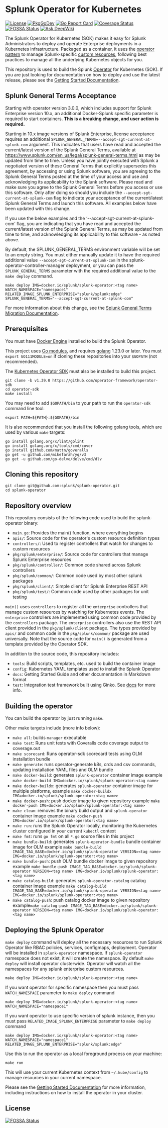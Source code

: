 # Splunk Operator for Kubernetes

[![License](https://img.shields.io/:license-apache-blue.svg)](http://www.apache.org/licenses/LICENSE-2.0.html)
[![PkgGoDev](https://pkg.go.dev/badge/github.com/splunk/splunk-operator)](https://pkg.go.dev/github.com/splunk/splunk-operator)
[![Go Report Card](https://goreportcard.com/badge/github.com/splunk/splunk-operator)](https://goreportcard.com/report/github.com/splunk/splunk-operator)
[![Coverage Status](https://coveralls.io/repos/github/splunk/splunk-operator/badge.svg?branch=master)](https://coveralls.io/github/splunk/splunk-operator?branch=master)
[![FOSSA Status](https://app.fossa.com/api/projects/git%2Bgithub.com%2Fsplunk%2Fsplunk-operator.svg?type=shield)](https://app.fossa.com/projects/git%2Bgithub.com%2Fsplunk%2Fsplunk-operator?ref=badge_shield)
[![Ask DeepWiki](https://deepwiki.com/badge.svg)](https://deepwiki.com/splunk/splunk-operator)

The Splunk Operator for Kubernetes (SOK) makes it easy for Splunk
Administrators to deploy and operate Enterprise deployments in a Kubernetes
infrastructure. Packaged as a container, it uses the
[operator pattern](https://kubernetes.io/docs/concepts/extend-kubernetes/operator/)
to manage Splunk-specific [custom resources](https://kubernetes.io/docs/concepts/extend-kubernetes/api-extension/custom-resources/),
following best practices to manage all the underlying Kubernetes objects for you.

This repository is used to build the Splunk
[Operator](https://kubernetes.io/docs/concepts/extend-kubernetes/operator/)
for Kubernetes (SOK). If you are just looking for documentation on how to
deploy and use the latest release, please see the
[Getting Started Documentation](docs/README.md).

## Splunk General Terms Acceptance

Starting with operator version 3.0.0, which includes support for Splunk Enterprise version 10.x, an additional Docker-Splunk specific parameter is required to start containers. **This is a breaking change, and user action is required.**

Starting in 10.x image versions of Splunk Enterprise, license acceptance requires an additional `SPLUNK_GENERAL_TERMS=--accept-sgt-current-at-splunk-com` argument. This indicates that users have read and accepted the current/latest version of the Splunk General Terms, available at https://www.splunk.com/en_us/legal/splunk-general-terms.html as may be updated from time to time. Unless you have jointly executed with Splunk a negotiated version of these General Terms that explicitly supersedes this agreement, by accessing or using Splunk software, you are agreeing to the Splunk General Terms posted at the time of your access and use and acknowledging its applicability to the Splunk software. Please read and make sure you agree to the Splunk General Terms before you access or use this software. Only after doing so should you include the `--accept-sgt-current-at-splunk-com` flag to indicate your acceptance of the current/latest Splunk General Terms and launch this software. All examples below have been updated with this change.

If you use the below examples and the ‘--accept-sgt-current-at-splunk-com’ flag, you are indicating that you have read and accepted the current/latest version of the Splunk General Terms, as may be updated from time to time, and acknowledging its applicability to this software - as noted above.

By default, the SPLUNK_GENERAL_TERMS environment variable will be set to an empty string. You must either manually update it to have the required additional value `--accept-sgt-current-at-splunk-com` in the splunk-operator-controller-manager deployment, or you can pass the `SPLUNK_GENERAL_TERMS` parameter with the required additional value to the `make deploy` command.

```
make deploy IMG=docker.io/splunk/splunk-operator:<tag name> WATCH_NAMESPACE="namespace1" RELATED_IMAGE_SPLUNK_ENTERPRISE="splunk/splunk:edge" SPLUNK_GENERAL_TERMS="--accept-sgt-current-at-splunk-com"
```

For more information about this change, see the [Splunk General Terms Migration Documentation](docs/SplunkGeneralTermsMigration.md).

## Prerequisites

You must have [Docker Engine](https://docs.docker.com/install/) installed to
build the Splunk Operator.

This project uses [Go modules](https://blog.golang.org/using-go-modules),
and requires [golang](https://golang.org/doc/install) 1.23.0 or later.
You must `export GO111MODULE=on` if cloning these repositories into your
`$GOPATH` (not recommended).

The [Kubernetes Operator SDK](https://github.com/operator-framework/operator-sdk)
must also be installed to build this project.

```
git clone -b v1.39.0 https://github.com/operator-framework/operator-sdk
cd operator-sdk
make install
```

You may need to add `$GOPATH/bin` to your path to run the `operator-sdk`
command line tool:

```
export PATH=${PATH}:${GOPATH}/bin
```

It is also recommended that you install the following golang tools,
which are used by various `make` targets:

```shell
go install golang.org/x/lint/golint
go install golang.org/x/tools/cmd/cover
go install github.com/mattn/goveralls
go get -u github.com/mikefarah/yq/v3
go get -u github.com/go-delve/delve/cmd/dlv
```

## Cloning this repository

```shell
git clone git@github.com:splunk/splunk-operator.git
cd splunk-operator
```

## Repository overview

This repository consists of the following code used to build the splunk-operator binary:

* `main.go`: Provides the main() function, where everything begins
* `apis/`: Source code for the operator's custom resource definition types
* `controllers/`: Used to register controllers that watch for changes to custom resources
* `pkg/splunk/enterprise/`: Source code for controllers that manage Splunk Enterprise resources
* `pkg/splunk/controller/`: Common code shared across Splunk controllers
* `pkg/splunk/common/`: Common code used by most other splunk packages
* `pkg/splunk/client/`: Simple client for Splunk Enterprise REST API
* `pkg/splunk/test/`: Common code used by other packages for unit testing

`main()` uses `controllers` to register all the `enterprise` controllers
that manage custom resources by watching for Kubernetes events.
The `enterprise`  controllers are implemented using common code provided
by the `controllers` package. The `enterprise` controllers also use the REST API client
provided in the `pkg/splunk/client` package. The types provided by `apis/` and
common code in the `pkg/splunk/common/` package are used universally. Note that the
source code for `main()` is generated from a template provided by the Operator SDK.

In addition to the source code, this repository includes:

* `tools`: Build scripts, templates, etc. used to build the container image
* `config`: Kubernetes YAML templates used to install the Splunk Operator
* `docs`: Getting Started Guide and other documentation in Markdown format
* `test`: Integration test framework built using Ginko. See [docs](test/README.md) for more info.

## Building the operator

You can build the operator by just running `make`.

Other make targets include (more info below):

* `make all`: builds `manager` executable
* `make test`: Runs unit tests with Coveralls code coverage output to coverage.out
* `make scorecard`: Runs operator-sdk scorecard tests using OLM installation bundle
* `make generate`: runs operator-generate k8s, crds and csv commands, updating installation YAML files and OLM bundle
* `make docker-build`: generates `splunk-operator` container image  example `make docker-build IMG=docker.io/splunk/splunk-operator:<tag name>`
* `make docker-buildx`: generates `splunk-operator` container image  for multiple platforms, example `make docker-buildx IMG=docker.io/splunk/splunk-operator:<tag name>`
* `make docker-push`: push docker image to given repository example `make docker-push IMG=docker.io/splunk/splunk-operator:<tag name>`
* `make clean`: removes the binary build output and `splunk-operator` container image example `make docker-push IMG=docker.io/splunk/splunk-operator:<tag name>`
* `make run`: runs the Splunk Operator locally, monitoring the Kubernetes cluster configured in your current `kubectl` context
* `make fmt`: runs `go fmt` on all `*.go` source files in this project
* `make bundle-build`: generates `splunk-operator-bundle` bundle container image for OLM example `make bundle-build IMAGE_TAG_BASE=docker.io/splunk/splunk-operator VERSION=<tag name>  IMG=docker.io/splunk/splunk-operator:<tag name>`
* `make bundle-push`: push OLM bundle docker image to given repository example `make bundle-push IMAGE_TAG_BASE=docker.io/splunk/splunk-operator VERSION=<tag name> IMG=docker.io/splunk/splunk-operator:<tag name>`
* `make catalog-build`: generates `splunk-operator-catalog` catalog container image example `make catalog-build IMAGE_TAG_BASE=docker.io/splunk/splunk-operator VERSION=<tag name> IMG=docker.io/splunk/splunk-operator:<tag name>`
* `make catalog-push`: push catalog docker image to given repository example`make catalog-push IMAGE_TAG_BASE=docker.io/splunk/splunk-operator VERSION=<tag name> IMG=docker.io/splunk/splunk-operator:<tag name>`

## Deploying the Splunk Operator
`make deploy` command will deploy all the necessary resources to run Splunk Operator like RBAC policies, services, configmaps, deployment. Operator will be installed in `splunk-operator` namespace. If `splunk-operator` namespace does not exist, it will create the namespace. By default `make deploy` will install operator clusterwide. Operator will watch all the namespaces for any splunk enterprise custom resources.

```shell
make deploy IMG=docker.io/splunk/splunk-operator:<tag name>
```

If you want operator for specific namespace then you must pass `WATCH_NAMESPACE` parameter to `make deploy` command

```
make deploy IMG=docker.io/splunk/splunk-operator:<tag name> WATCH_NAMESPACE="namespace1"
```

If you want operator to use specific version of splunk instance, then you must pass `RELATED_IMAGE_SPLUNK_ENTERPRISE` parameter to `make deploy` command

```
make deploy IMG=docker.io/splunk/splunk-operator:<tag name> WATCH_NAMESPACE="namespace1" RELATED_IMAGE_SPLUNK_ENTERPRISE="splunk/splunk:edge"
```

Use this to run the operator as a local foreground process on your machine:

```shell
make run
```

This will use your current Kubernetes context from `~/.kube/config` to manage
resources in your current namespace.

Please see the [Getting Started Documentation](docs/README.md) for more
information, including instructions on how to install the operator in your
cluster.


## License
[![FOSSA Status](https://app.fossa.com/api/projects/git%2Bgithub.com%2Fsplunk%2Fsplunk-operator.svg?type=large)](https://app.fossa.com/projects/git%2Bgithub.com%2Fsplunk%2Fsplunk-operator?ref=badge_large)